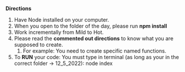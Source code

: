 **Directions**

1. Have Node installed on your computer.
2. When you open to the folder of the day, please run **npm install**
3. Work incrementally from Mild to Hot.
4. Please read the **commented out directions** to know what you are supposed to create.
   1. For example: You need to create specific named functions.
5. To **RUN** your code: You must type in terminal (as long as your in the correct folder -> 12_5_2022): node index
